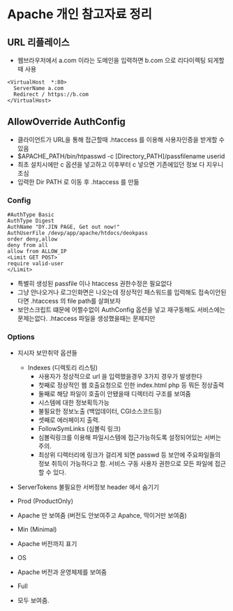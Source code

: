 # Apache 개인 참고자료 정리

## URL 리플레이스
* 웹브라우저에서 a.com 이라는 도메인을 입력하면 b.com 으로 리다이렉팅 되게할때 사용
```
<VirtualHost  *:80>
  ServerName a.com
  Redirect / https://b.com
</VirtualHost>
```

## AllowOverride AuthConfig
* 클라이언트가 URL을 통해 접근할때 .htaccess 를 이용해 사용자인증을 받게할 수 있음
* $APACHE_PATH/bin/htpasswd -c [Directory_PATH]/passfilename userid
* 최초 설치시에만 c 옵션을 넣고하고 이후부터 c 넣으면 기존에있던 정보 다 지우니 조심
* 입력한 Dir PATH 로 이동 후 .htaccess 를 만듦
### Config
```
#AuthType Basic
AuthType Digest
AuthName "DY.JIN PAGE, Get out now!"
AuthUserFile /devp/app/apache/htdocs/deokpass
order deny,allow
deny from all
allow from ALLOW_IP
<Limit GET POST>
require valid-user
</Limit>
```
* 특별히 생성된 passfile 이나 htaccess 권한수정은 필요없다
* 그냥 안나오거나 로그인화면은 나오는데 정상적인 패스워드를 입력해도 접속이안된다면 .htaccess 의 file path를 살펴보자
* 보안스크립트 떄문에 어쩔수없이 AuthConfig 옵션을 넣고 재구동해도 서비스에는 문제는없다. .htaccess 파일을 생성했을때는 문제지만
 
### Options 
* 지시자 보안취약 옵션들
  * Indexes (디렉토리 리스팅)
    * 사용자가 정상적으로 url 을 입력했을경우 3가지 경우가 발생한다
     * 첫째로 정상적인 웹 호출요청으로 인한 index.html php 등 뭐든 정상출력
     * 둘째로 해당 파일이 호출이 안됐을때 디렉터리 구조를 보여줌
      * 시스템에 대한 정보획득가능
      * 불필요한 정보노출 (백업데이터, CGI소스코드등)
     * 셋째로 에러페이지 출력.
    * FollowSymLinks (심볼릭 링크)
     * 심볼릭링크를 이용해 파일시스템에 접근가능하도록 설정되어있는 서버는 주의.
     * 최상위 디렉터리에 링크가 걸리게 되면 passwd 등 보안에 주요파일들의 정보 취득이 가능하다고 함. 서비스 구동 사용자 권한으로 모든 파일에 접근할 수 있다.
			 
* ServerTokens 불필요한 서버정보 header 에서 숨기기
* 	Prod (ProductOnly)
* 	Apache 만 보여줌 (버전도 안보여주고 Apahce, 딱이거만 보여줌)
 * Min (Minimal)
  * Apache 버전까지 표기
 * OS
  * Apache 버전과 운영체제를 보여줌
 * Full
  * 모두 보여줌.
